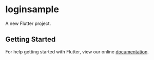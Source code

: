 # loginsample

A new Flutter project.

## Getting Started

For help getting started with Flutter, view our online
[documentation](https://flutter.io/).
